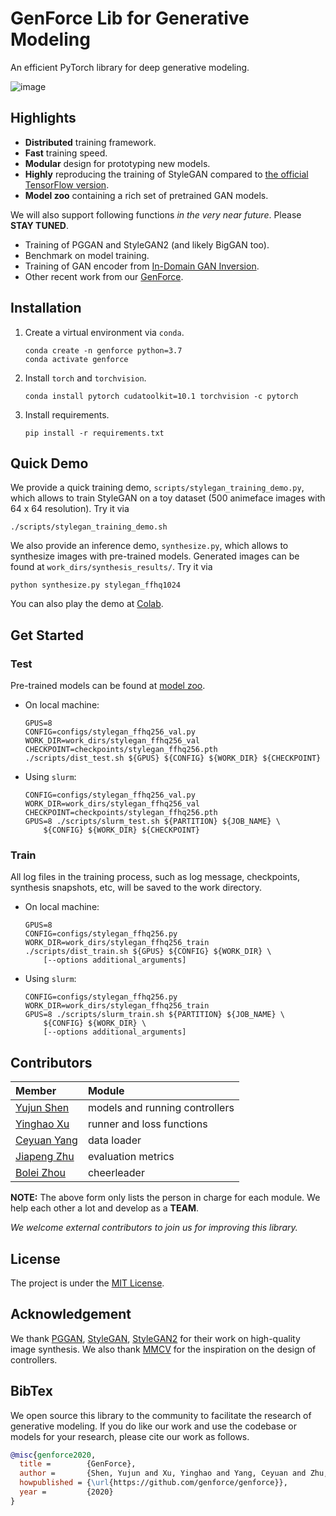 # GenForce Lib for Generative Modeling

An efficient PyTorch library for deep generative modeling.

![image](./teaser.gif)

## Highlights

- **Distributed** training framework.
- **Fast** training speed.
- **Modular** design for prototyping new models.
- **Highly** reproducing the training of StyleGAN compared to [the official TensorFlow version](https://github.com/NVlabs/stylegan).
- **Model zoo** containing a rich set of pretrained GAN models.

We will also support following functions *in the very near future*. Please **STAY TUNED**.

- Training of PGGAN and StyleGAN2 (and likely BigGAN too).
- Benchmark on model training.
- Training of GAN encoder from [In-Domain GAN Inversion](https://genforce.github.io/idinvert).
- Other recent work from our [GenForce](http://genforce.github.io/).

## Installation

1. Create a virtual environment via `conda`.

   ```shell
   conda create -n genforce python=3.7
   conda activate genforce
   ```

2. Install `torch` and `torchvision`.

   ```shell
   conda install pytorch cudatoolkit=10.1 torchvision -c pytorch
   ```

3. Install requirements.

   ```shell
   pip install -r requirements.txt
   ```

## Quick Demo

We provide a quick training demo, `scripts/stylegan_training_demo.py`, which allows to train StyleGAN on a toy dataset (500 animeface images with 64 x 64 resolution). Try it via

```shell
./scripts/stylegan_training_demo.sh
```

We also provide an inference demo, `synthesize.py`, which allows to synthesize images with pre-trained models. Generated images can be found at `work_dirs/synthesis_results/`. Try it via

```shell
python synthesize.py stylegan_ffhq1024
```

You can also play the demo at [Colab](https://colab.research.google.com/drive/1ytdR30L7uXLaG_4Iph331o70wZWA-bkd?usp=sharing).

## Get Started

### Test

Pre-trained models can be found at [model zoo](MODEL_ZOO.md).

- On local machine:

  ```shell
  GPUS=8
  CONFIG=configs/stylegan_ffhq256_val.py
  WORK_DIR=work_dirs/stylegan_ffhq256_val
  CHECKPOINT=checkpoints/stylegan_ffhq256.pth
  ./scripts/dist_test.sh ${GPUS} ${CONFIG} ${WORK_DIR} ${CHECKPOINT}
  ```

- Using `slurm`:

  ```shell
  CONFIG=configs/stylegan_ffhq256_val.py
  WORK_DIR=work_dirs/stylegan_ffhq256_val
  CHECKPOINT=checkpoints/stylegan_ffhq256.pth
  GPUS=8 ./scripts/slurm_test.sh ${PARTITION} ${JOB_NAME} \
      ${CONFIG} ${WORK_DIR} ${CHECKPOINT}
  ```

### Train

All log files in the training process, such as log message, checkpoints, synthesis snapshots, etc, will be saved to the work directory.

- On local machine:

  ```shell
  GPUS=8
  CONFIG=configs/stylegan_ffhq256.py
  WORK_DIR=work_dirs/stylegan_ffhq256_train
  ./scripts/dist_train.sh ${GPUS} ${CONFIG} ${WORK_DIR} \
      [--options additional_arguments]
  ```

- Using `slurm`:

  ```shell
  CONFIG=configs/stylegan_ffhq256.py
  WORK_DIR=work_dirs/stylegan_ffhq256_train
  GPUS=8 ./scripts/slurm_train.sh ${PARTITION} ${JOB_NAME} \
      ${CONFIG} ${WORK_DIR} \
      [--options additional_arguments]
  ```

## Contributors

| Member                                      | Module |
| :--                                         | :--    |
|[Yujun Shen](http://shenyujun.github.io/)    | models and running controllers
|[Yinghao Xu](https://justimyhxu.github.io/)  | runner and loss functions
|[Ceyuan Yang](http://ceyuan.me/)             | data loader
|[Jiapeng Zhu](https://zhujiapeng.github.io/) | evaluation metrics
|[Bolei Zhou](http://bzhou.ie.cuhk.edu.hk/)   | cheerleader

**NOTE:** The above form only lists the person in charge for each module. We help each other a lot and develop as a **TEAM**.

*We welcome external contributors to join us for improving this library.*

## License

The project is under the [MIT License](./LICENSE).

## Acknowledgement

We thank [PGGAN](https://github.com/tkarras/progressive_growing_of_gans), [StyleGAN](https://github.com/NVlabs/stylegan), [StyleGAN2](https://github.com/NVlabs/stylegan2) for their work on high-quality image synthesis. We also thank [MMCV](https://github.com/open-mmlab/mmcv) for the inspiration on the design of controllers.

## BibTex

We open source this library to the community to facilitate the research of generative modeling. If you do like our work and use the codebase or models for your research, please cite our work as follows.

```bibtex
@misc{genforce2020,
  title =        {GenForce},
  author =       {Shen, Yujun and Xu, Yinghao and Yang, Ceyuan and Zhu, Jiapeng and Zhou, Bolei},
  howpublished = {\url{https://github.com/genforce/genforce}},
  year =         {2020}
}
```
